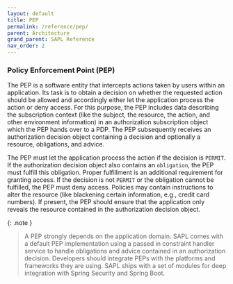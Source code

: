 ```yaml
---
layout: default
title: PEP
permalink: /reference/pep/
parent: Architecture
grand_parent: SAPL Reference
nav_order: 2
---
```


### Policy Enforcement Point (PEP)

The PEP is a software entity that intercepts actions taken by users within an application. Its task is to obtain a decision on whether the requested action should be allowed and accordingly either let the application process the action or deny access. For this purpose, the PEP includes data describing the subscription context (like the subject, the resource, the action, and other environment information) in an authorization subscription object which the PEP hands over to a PDP. The PEP subsequently receives an authorization decision object containing a decision and optionally a resource, obligations, and advice.

The PEP must let the application process the action if the decision is `PERMIT`. If the authorization decision object also contains an `obligation`, the PEP must fulfill this obligation. Proper fulfillment is an additional requirement for granting access. If the decision is not `PERMIT` or the obligation cannot be fulfilled, the PEP must deny access. Policies may contain instructions to alter the resource (like blackening certain information, e.g., credit card numbers). If present, the PEP should ensure that the application only reveals the resource contained in the authorization decision object.

{: .note }
> A PEP strongly depends on the application domain. SAPL comes with a default PEP implementation using a passed in constraint handler service to handle obligations and advice contained in an authorization decision. Developers should integrate PEPs with the platforms and frameworks they are using. SAPL ships with a set of modules for deep integration with Spring Security and Spring Boot.

